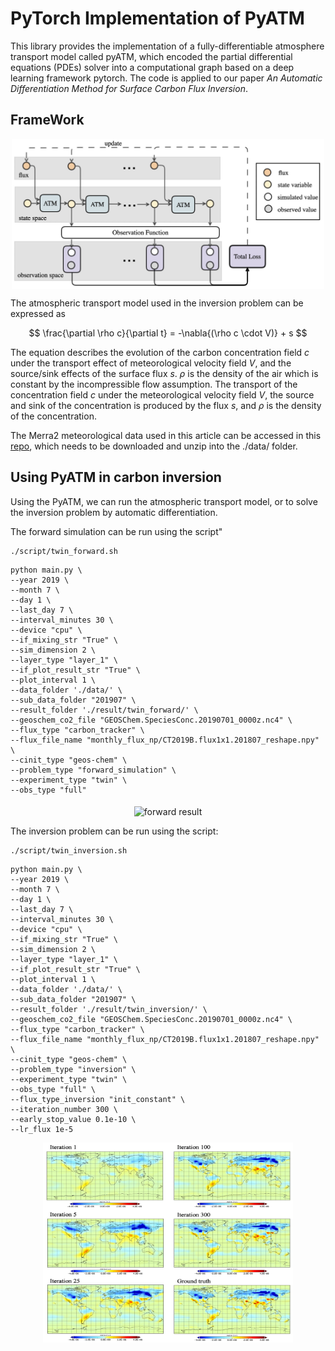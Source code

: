 
# PyTorch Implementation of PyATM

This library provides the implementation of a fully-differentiable atmosphere transport model called pyATM, which encoded the partial differential equations (PDEs) solver  into a computational graph based on a deep learning framework pytorch. The code is applied to our paper *An Automatic Differentiation Method for Surface Carbon Flux Inversion*.


## FrameWork

<p align="center">
<img align="middle" src="./figs/pipeline.png" alt="framework" width="500" height="240" />
</p>

The atmospheric transport model used in the inversion problem can be expressed as

$$ \frac{\partial \rho c}{\partial t} = -\nabla{(\rho c \cdot V)} + s $$

The equation describes the evolution of the carbon concentration field $c$ under the transport effect of meteorological velocity field $V$, and the source/sink effects of the surface flux $s$. $\rho$ is the density of the air which is constant by the incompressible flow assumption. The transport of the concentration field $c$ under the meteorological velocity field $V$,  the source and sink of the concentration is produced by the flux $s$, and $\rho$ is the density of the concentration. 


The Merra2 meteorological data used in this article can be accessed in this [repo](https://zenodo.org/record/7233948#.Y1PB6uxBxbU), which needs to be downloaded and unzip into the ./data/ folder. 

## Using PyATM in carbon inversion

Using the PyATM, we can run the atmospheric transport model, or to solve the inversion problem by  automatic differentiation.

The forward simulation can be run using the script"

```
./script/twin_forward.sh
```
```
python main.py \
--year 2019 \
--month 7 \
--day 1 \
--last_day 7 \
--interval_minutes 30 \
--device "cpu" \
--if_mixing_str "True" \
--sim_dimension 2 \
--layer_type "layer_1" \
--if_plot_result_str "True" \
--plot_interval 1 \
--data_folder './data/' \
--sub_data_folder "201907" \
--result_folder './result/twin_forward/' \
--geoschem_co2_file "GEOSChem.SpeciesConc.20190701_0000z.nc4" \
--flux_type "carbon_tracker" \
--flux_file_name "monthly_flux_np/CT2019B.flux1x1.201807_reshape.npy" \
--cinit_type "geos-chem" \
--problem_type "forward_simulation" \
--experiment_type "twin" \
--obs_type "full" 
```

<p align="center">
<img align="middle" src="./figs/model_error_map2.png" alt="forward result" width="400" height="300" />
</p>


The inversion problem can be run using the script:
```
./script/twin_inversion.sh
```
```
python main.py \
--year 2019 \
--month 7 \
--day 1 \
--last_day 7 \
--interval_minutes 30 \
--device "cpu" \
--if_mixing_str "True" \
--sim_dimension 2 \
--layer_type "layer_1" \
--if_plot_result_str "True" \
--plot_interval 1 \
--data_folder './data/' \
--sub_data_folder "201907" \
--result_folder './result/twin_inversion/' \
--geoschem_co2_file "GEOSChem.SpeciesConc.20190701_0000z.nc4" \
--flux_type "carbon_tracker" \
--flux_file_name "monthly_flux_np/CT2019B.flux1x1.201807_reshape.npy" \
--cinit_type "geos-chem" \
--problem_type "inversion" \
--experiment_type "twin" \
--obs_type "full" \
--flux_type_inversion "init_constant" \
--iteration_number 300 \
--early_stop_value 0.1e-10 \
--lr_flux 1e-5
```
<p align="center">
<img align="middle" src="./figs/full_iteration.jpeg" alt="inversion result" width="400" height="320" />
</p>








